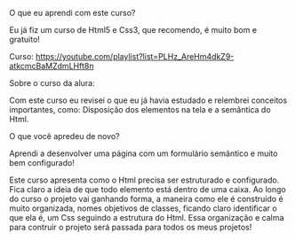 O que eu aprendi com este curso?

Eu já fiz um curso de Html5 e Css3, que recomendo, é muito bom e gratuito!

Curso: https://youtube.com/playlist?list=PLHz_AreHm4dkZ9-atkcmcBaMZdmLHft8n

Sobre o curso da alura:

Com este curso eu revisei o que eu já havia estudado e relembrei conceitos importantes, como: Disposição dos elementos na tela e a semântica do Html. 

O que você apredeu de novo?

Aprendi a desenvolver uma página com um formulário semântico e muito bem configurado!

Este curso apresenta como o Html precisa ser estruturado e configurado. Fica claro a ideia de que todo elemento está dentro de uma caixa. Ao longo do curso o projeto vai ganhando forma, a maneira como ele é construído é muito organizada, nomes objetivos de classes, ficando claro identificar o que ela é, um Css seguindo a estrutura do Html. Essa organização e calma para contruir o projeto será passada para todos os meus projetos!